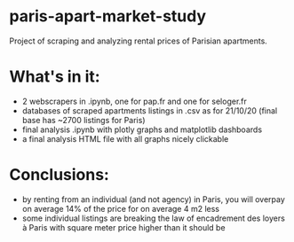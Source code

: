 # paris-apart-market-study
Project of scraping and analyzing rental prices of Parisian apartments.

# What's in it:
- 2 webscrapers in .ipynb, one for pap.fr and one for seloger.fr
- databases of scraped apartments listings in .csv as for 21/10/20 (final base has ~2700 listings for Paris)
- final analysis .ipynb with plotly graphs and matplotlib dashboards
- a final analysis HTML file with all graphs nicely clickable 

# Conclusions:
- by renting from an individual (and not agency) in Paris, you will overpay on average 14% of the price for on average 4 m2 less
- some individual listings are breaking the law of encadrement des loyers à Paris with square meter price higher than it should be
